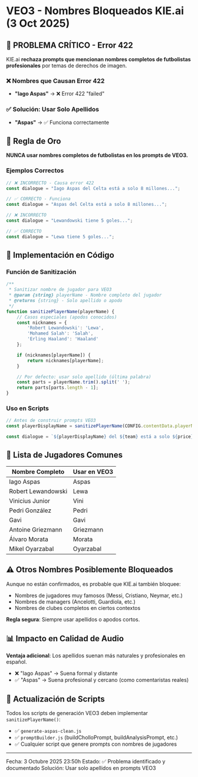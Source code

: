 # VEO3 - Nombres Bloqueados KIE.ai (3 Oct 2025)

## 🚨 PROBLEMA CRÍTICO - Error 422

KIE.ai **rechaza prompts que mencionan nombres completos de futbolistas profesionales** por temas de derechos de imagen.

### ❌ Nombres que Causan Error 422

- **"Iago Aspas"** → ❌ Error 422 "failed"

### ✅ Solución: Usar Solo Apellidos

- **"Aspas"** → ✅ Funciona correctamente

## 📝 Regla de Oro

**NUNCA usar nombres completos de futbolistas en los prompts de VEO3.**

### Ejemplos Correctos

```javascript
// ❌ INCORRECTO - Causa error 422
const dialogue = "Iago Aspas del Celta está a solo 8 millones...";

// ✅ CORRECTO - Funciona
const dialogue = "Aspas del Celta está a solo 8 millones...";
```

```javascript
// ❌ INCORRECTO
const dialogue = "Lewandowski tiene 5 goles...";

// ✅ CORRECTO
const dialogue = "Lewa tiene 5 goles...";
```

## 🔧 Implementación en Código

### Función de Sanitización

```javascript
/**
 * Sanitizar nombre de jugador para VEO3
 * @param {string} playerName - Nombre completo del jugador
 * @returns {string} - Solo apellido o apodo
 */
function sanitizePlayerName(playerName) {
    // Casos especiales (apodos conocidos)
    const nicknames = {
        'Robert Lewandowski': 'Lewa',
        'Mohamed Salah': 'Salah',
        'Erling Haaland': 'Haaland'
    };

    if (nicknames[playerName]) {
        return nicknames[playerName];
    }

    // Por defecto: usar solo apellido (última palabra)
    const parts = playerName.trim().split(' ');
    return parts[parts.length - 1];
}
```

### Uso en Scripts

```javascript
// Antes de construir prompts VEO3
const playerDisplayName = sanitizePlayerName(CONFIG.contentData.playerName);

const dialogue = `${playerDisplayName} del ${team} está a solo ${price} millones...`;
```

## 🎯 Lista de Jugadores Comunes

| Nombre Completo | Usar en VEO3 |
|----------------|--------------|
| Iago Aspas | Aspas |
| Robert Lewandowski | Lewa |
| Vinicius Junior | Vini |
| Pedri González | Pedri |
| Gavi | Gavi |
| Antoine Griezmann | Griezmann |
| Álvaro Morata | Morata |
| Mikel Oyarzabal | Oyarzabal |

## ⚠️ Otros Nombres Posiblemente Bloqueados

Aunque no están confirmados, es probable que KIE.ai también bloquee:

- Nombres de jugadores muy famosos (Messi, Cristiano, Neymar, etc.)
- Nombres de managers (Ancelotti, Guardiola, etc.)
- Nombres de clubes completos en ciertos contextos

**Regla segura**: Siempre usar apellidos o apodos cortos.

## 📊 Impacto en Calidad de Audio

**Ventaja adicional**: Los apellidos suenan más naturales y profesionales en español.

- ❌ "Iago Aspas" → Suena formal y distante
- ✅ "Aspas" → Suena profesional y cercano (como comentaristas reales)

## 🔄 Actualización de Scripts

Todos los scripts de generación VEO3 deben implementar `sanitizePlayerName()`:

- ✅ `generate-aspas-clean.js`
- ✅ `promptBuilder.js` (buildCholloPrompt, buildAnalysisPrompt, etc.)
- ✅ Cualquier script que genere prompts con nombres de jugadores

---

Fecha: 3 Octubre 2025 23:50h
Estado: ✅ Problema identificado y documentado
Solución: Usar solo apellidos en prompts VEO3
